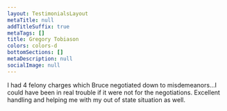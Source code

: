 ```yaml
---
layout: TestimonialsLayout
metaTitle: null
addTitleSuffix: true
metaTags: []
title: Gregory Tobiason
colors: colors-d
bottomSections: []
metaDescription: null
socialImage: null
---
```

I had 4 felony charges which Bruce negotiated down to misdemeanors...I could have been in real trouble if it were not for the negotiations. Excellent handling and helping me with my out of state situation as well.
